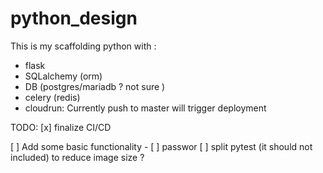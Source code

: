 # python_design
This is my scaffolding python with :
- flask 
- SQLalchemy (orm)
- DB (postgres/mariadb ? not sure )
- celery (redis)
- cloudrun: Currently push to master will trigger deployment

TODO:
[x] finalize CI/CD

[ ] Add some basic functionality 
    - [ ] passwor
[ ] split pytest (it should not included) to reduce image size ? 

